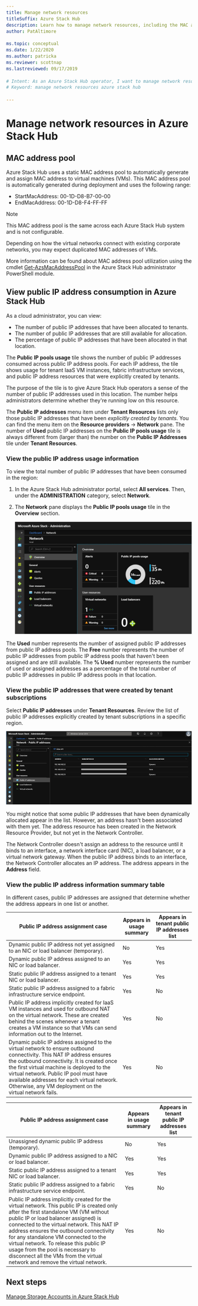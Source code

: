 ```yaml
---
title: Manage network resources
titleSuffix: Azure Stack Hub
description: Learn how to manage network resources, including the MAC address pool and the consumption of public IP addresses in a region.
author: PatAltimore

ms.topic: conceptual
ms.date: 1/22/2020
ms.author: patricka
ms.reviewer: scottnap
ms.lastreviewed: 09/17/2019

# Intent: As an Azure Stack Hub operator, I want to manage network resources.
# Keyword: manage network resources azure stack hub

---
```


# Manage network resources in Azure Stack Hub

## MAC address pool

Azure Stack Hub uses a static MAC address pool to automatically generate and assign MAC address to virtual machines (VMs). This MAC address pool is automatically generated during deployment and uses the following range:

- StartMacAddress: 00-1D-D8-B7-00-00
- EndMacAddress: 00-1D-D8-F4-FF-FF

> [!Note]  
> This MAC address pool is the same across each Azure Stack Hub system and is not configurable.

Depending on how the virtual networks connect with existing corporate networks, you may expect duplicated MAC addresses of VMs.

More information can be found about MAC address pool utilization using the cmdlet [Get-AzsMacAddressPool](/powershell/module/azs.fabric.admin/get-azsmacaddresspool) in the Azure Stack Hub administrator PowerShell module.

## View public IP address consumption in Azure Stack Hub

As a cloud administrator, you can view:
 - The number of public IP addresses that have been allocated to tenants.
 - The number of public IP addresses that are still available for allocation.
 - The percentage of public IP addresses that have been allocated in that location.

The **Public IP pools usage** tile shows the number of public IP addresses consumed across public IP address pools. For each IP address, the tile shows usage for tenant IaaS VM instances, fabric infrastructure services, and public IP address resources that were explicitly created by tenants.

The purpose of the tile is to give Azure Stack Hub operators a sense of the number of public IP addresses used in this location. The number helps administrators determine whether they're running low on this resource.

The **Public IP addresses** menu item under **Tenant Resources** lists only those public IP addresses that have been *explicitly created by tenants*. You can find the menu item on the **Resource providers** -> **Network** pane. The number of **Used** public IP addresses on the **Public IP pools usage** tile is always different from (larger than) the number on the **Public IP Addresses** tile
under **Tenant Resources**.

### View the public IP address usage information

To view the total number of public IP addresses that have been consumed
in the region:

1. In the Azure Stack Hub administrator portal, select **All services**. Then, under the **ADMINISTRATION** category, select **Network**.
1. The **Network** pane displays the **Public IP pools usage** tile in the **Overview** section.

    ![Network Resource Provider pane in Azure Stack Hub administrator portal](media/azure-stack-viewing-public-ip-address-consumption/ip-address-consumption-01.png)

The **Used** number represents the number of assigned public IP addresses from public IP address pools. The **Free** number represents the number of public IP addresses from public IP address pools that haven't been assigned and are still available. The **% Used** number represents the number of used or assigned addresses as a percentage of the total number of public IP addresses in public IP address pools in that location.

### View the public IP addresses that were created by tenant subscriptions

Select **Public IP addresses** under **Tenant Resources**. Review the list of public IP addresses explicitly created by tenant subscriptions in a specific region.

![Tenant public IP addresses in Azure Stack Hub administrator portal](media/azure-stack-viewing-public-ip-address-consumption/ip-address-consumption-02.png)

You might notice that some public IP addresses that have been dynamically allocated appear in the list. However, an address hasn't been associated with them yet. The address resource has been created in the Network Resource Provider, but not yet in the Network Controller.

The Network Controller doesn't assign an address to the resource until it
binds to an interface, a network interface card
(NIC), a load balancer, or a virtual network gateway. When the public IP
address binds to an interface, the Network Controller allocates an IP
address. The address appears in the **Address** field.

### View the public IP address information summary table

In different cases, public IP addresses are
assigned that determine whether the address appears in one
list or another.

| **Public IP address assignment case** | **Appears in usage summary** | **Appears in tenant public IP addresses list** |
| --- | --- | --- |
| Dynamic public IP address not yet assigned to an NIC or load balancer (temporary). |No |Yes |
| Dynamic public IP address assigned to an NIC or load balancer. |Yes |Yes |
| Static public IP address assigned to a tenant NIC or load balancer. |Yes |Yes |
| Static public IP address assigned to a fabric infrastructure service endpoint. |Yes |No |
| Public IP address implicitly created for IaaS VM instances and used for outbound NAT on the virtual network. These are created behind the scenes whenever a tenant creates a VM instance so that VMs can send information out to the Internet. |Yes |No |
| Dynamic public IP address assigned to the virtual network to ensure outbound connectivity. This NAT IP address ensures the outbound connectivity. It is created once the first virtual machine is deployed to the virtual network. Public IP pool must have available addresses for each virtual network. Otherwise, any VM deployment on the virtual network fails. | Yes | No |


| **Public IP address assignment case** | **Appears in usage summary** | **Appears in tenant public IP addresses list** |
| --- | --- | --- |
| Unassigned dynamic public IP address (temporary). |No |Yes |
| Dynamic public IP address assigned to a NIC or load balancer. |Yes |Yes |
| Static public IP address assigned to a tenant NIC or load balancer. |Yes |Yes |
| Static public IP address assigned to a fabric infrastructure service endpoint. |Yes |No |
| Public IP address implicitly created for the virtual network. This public IP is created only after the first standalone VM (VM without public IP or load balancer assigned) is connected to the virtual network. This NAT IP address ensures the outbound connectivity for any standalone VM connected to the virtual network. To release this public IP usage from the pool is necessary to disconnect all the VMs from the virtual network and remove the virtual network. | Yes | No |
## Next steps

[Manage Storage Accounts in Azure Stack Hub](azure-stack-manage-storage-accounts.md)
